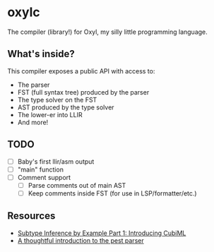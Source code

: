 # oxylc

The compiler (library!) for Oxyl, my silly little programming language.

## What's inside?

This compiler exposes a public API with access to:

- The parser
- FST (full syntax tree) produced by the parser
- The type solver on the FST
- AST produced by the type solver
- The lower-er into LLIR
- And more!

## TODO

- [ ] Baby's first llir/asm output
- [ ] "main" function
- [ ] Comment support
  - [ ] Parse comments out of main AST
  - [ ] Keep comments inside FST (for use in LSP/formatter/etc.)

## Resources

- [Subtype Inference by Example Part 1: Introducing CubiML](https://blog.polybdenum.com/2020/07/04/subtype-inference-by-example-part-1-introducing-cubiml.html)
- [A thoughtful introduction to the pest parser](https://pest.rs/book)
